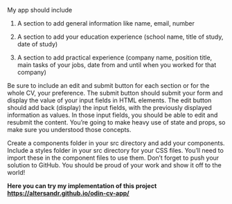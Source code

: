 My app should include

1. A section to add general information like name, email, number

2. A section to add your education experience (school name, title of study, date of study)

3. A section to add practical experience (company name, position title, main tasks of your jobs, date from and until when you worked for that company)

Be sure to include an edit and submit button for each section or for the whole CV, your preference. The submit button should submit your form and display the value of your input fields in HTML elements. The edit button should add back (display) the input fields, with the previously displayed information as values. In those input fields, you should be able to edit and resubmit the content. You’re going to make heavy use of state and props, so make sure you understood those concepts.

Create a components folder in your src directory and add your components.
Include a styles folder in your src directory for your CSS files. You’ll need to import these in the component files to use them.
Don’t forget to push your solution to GitHub. You should be proud of your work and show it off to the world!

<strong>Here you can try my implementation of this project https://altersandr.github.io/odin-cv-app/ <strong/>
